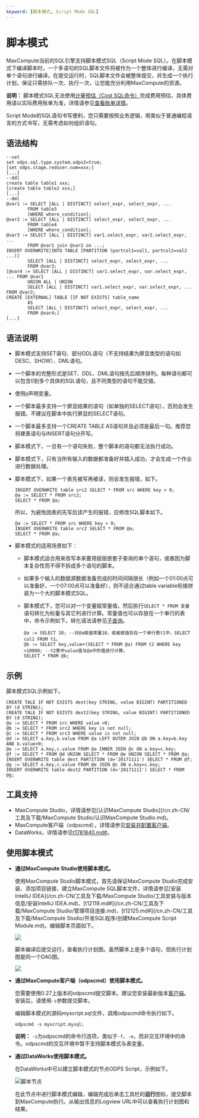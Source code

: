 ```yaml
---
keyword: [脚本模式, Script Mode SQL]
---
```


# 脚本模式

MaxCompute当前的SQL引擎支持脚本模式SQL（Script Mode SQL）。在脚本模式下编译脚本时，一个多语句的SQL脚本文件将被作为一个整体进行编译，无需对单个语句进行编译。在提交运行时，SQL脚本文件会被整体提交，并生成一个执行计划，保证只需排队一次、执行一次，让您能充分利用MaxCompute的资源。

**说明：** 脚本模式SQL无法使用[计量预估（Cost SQL命令）](/cn.zh-CN/开发/常用命令/其他操作.md)完成费用预估，具体费用请以实际费用账单为准，详情请参见[查看账单详情](/cn.zh-CN/产品定价/查看账单详情.md)。

Script Mode的SQL语句书写便利，您只需要按照业务逻辑，用类似于普通编程语言的方式书写，无需考虑如何组织语句。

## 语法结构

```
--set
set odps.sql.type.system.odps2=true;
[set odps.stage.reducer.num=xxx;]
[...]
--ddl
create table table1 xxx;
[create table table2 xxx;]
[...]
--dml
@var1 := SELECT [ALL | DISTINCT] select_expr, select_expr, ...
        FROM table3
        [WHERE where_condition];
@var2 := SELECT [ALL | DISTINCT] select_expr, select_expr, ...
        FROM table4
        [WHERE where_condition];
@var3 := SELECT [ALL | DISTINCT] var1.select_expr, var2.select_expr, ...
        FROM @var1 join @var2 on ...;
INSERT OVERWRITE|INTO TABLE [PARTITION (partcol1=val1, partcol2=val2 ...)]
        SELECT [ALL | DISTINCT] select_expr, select_expr, ...
        FROM @var3;    
[@var4 := SELECT [ALL | DISTINCT] var1.select_expr, var.select_expr, ... FROM @var1 
        UNION ALL | UNION 
        SELECT [ALL | DISTINCT] var1.select_expr, var.select_expr, ... FROM @var2;    
CREATE [EXTERNAL] TABLE [IF NOT EXISTS] table_name 
        AS 
        SELECT [ALL | DISTINCT] select_expr, select_expr, ...
        FROM @var4;]
[...]
```

## 语法说明

-   脚本模式支持SET语句、部分DDL语句（不支持结果为屏显类型的语句如DESC、SHOW）、DML语句。
-   一个脚本的完整形式是SET、DDL、DML语句按先后顺序排列。每种语句都可以包含0到多个具体的SQL语句，且不同类型的语句不能交错。
-   使用`@`声明变量。
-   一个脚本最多支持一个屏显结果的语句（如单独的SELECT语句），否则会发生报错。不建议在脚本中执行屏显的SELECT语句。
-   一个脚本最多支持一个CREATE TABLE AS语句并且必须是最后一句。推荐您将建表语句与INSERT语句分开写。
-   脚本模式下，一旦有一个语句失败，整个脚本的语句都无法执行成功。
-   脚本模式下，只有当所有输入的数据都准备好并插入成功，才会生成一个作业进行数据处理。
-   脚本模式下，如果一个表先被写再被读，则会发生报错，如下。

    ```
    INSERT OVERWRITE table src2 SELECT * FROM src WHERE key > 0;
    @a := SELECT * FROM src2;
    SELECT * FROM @a;
    ```

    所以，为避免因表的先写后读产生的报错，应修改SQL脚本如下。

    ```
    @a := SELECT * FROM src WHERE key > 0;
    INSERT OVERWRITE table src2 SELECT * FROM @a;
    SELECT * FROM @a;
    ```

-   脚本模式的适用场景如下：
    -   脚本模式适合用来改写本来要用层层嵌套子查询的单个语句，或者因为脚本复杂性而不得不拆成多个语句的脚本。
    -   如果多个输入的数据源数据准备完成的时间间隔很长（例如一个01:00点可以准备好，一个07:00点可以准备好），则不适合通过table variable衔接拼装为一个大的脚本模式SQL。
    -   脚本模式下，您可以对一个变量赋常量值，然后执行`SELECT * FROM 变量`语句转化为标量与其它列进行计算。常量值也可以存放在一个单行的表中，命令示例如下。转化语法请参见[子查询](/cn.zh-CN/开发/SQL及函数/SELECT语句/子查询.md)。

        ```
        @a := SELECT 10; --对@a赋值常量10，或者赋值存在一个单行表t1中，SELECT col1 FROM t1。
        @b := SELECT key,value+(SELECT * FROM @a) FROM t2 WHERE key >10000; --t2表中value值与@a中的值进行计算。
        SELECT * FROM @b;
        ```


## 示例

脚本模式SQL示例如下。

```
CREATE TALE IF NOT EXISTS dest(key STRING, value BIGINT) PARTITIONED BY (d STRING);
CREATE TALE IF NOT EXISTS dest2(key STRING, value BIGINT) PARTITIONED  BY (d STRING);
@a := SELECT * FROM src WHERE value >0;
@b := SELECT * FROM src2 WHERE key is not null;
@c := SELECT * FROM src3 WHERE value is not null;
@d := SELECT a.key,b.value FROM @a LEFT OUTER JOIN @b ON a.key=b.key AND b.value>0;
@e := SELECT a.key,c.value FROM @a INNER JOIN @c ON a.key=c.key;
@f := SELECT * FROM @d UNION SELECT * FROM @e UNION SELECT * FROM @a;
INSERT OVERWRITE table dest PARTITION (d='20171111') SELECT * FROM @f;
@g := SELECT e.key,c.value FROM @e JOIN @c ON e.key=c.key;
INSERT OVERWRITE table dest2 PARTITION (d='20171111') SELECT * FROM @g;
```

## 工具支持

-   MaxCompute Studio，详情请参见[认识MaxCompute Studio](/cn.zh-CN/工具及下载/MaxCompute Studio/认识MaxCompute Studio.md)。
-   MaxCompute客户端（odpscmd），详情请参见[安装并配置客户端](/cn.zh-CN/准备工作/安装并配置客户端.md)。
-   DataWorks，详情请参见[t1781840.md\#]()。

## 使用脚本模式

-   **通过MaxCompute Studio使用脚本模式。**

    使用MaxCompute Studio脚本模式，首先请保证MaxCompute Studio完成安装、添加项目链接、建立MaxCompute SQL脚本文件，详情请参见[安装IntelliJ IDEA](/cn.zh-CN/工具及下载/MaxCompute Studio/工具安装与版本信息/安装IntelliJ IDEA.md)、[t12119.md\#](/cn.zh-CN/工具及下载/MaxCompute Studio/管理项目连接.md)、[t12125.md\#](/cn.zh-CN/工具及下载/MaxCompute Studio/开发SQL程序/创建MaxCompute Script Module.md)。编辑脚本页面如下。

    ![](https://static-aliyun-doc.oss-cn-hangzhou.aliyuncs.com/assets/img/zh-CN/3782659951/p44793.png)

    脚本编译后提交运行，查看执行计划图。虽然脚本上是多个语句，但执行计划图是同一个DAG图。

    ![](https://static-aliyun-doc.oss-cn-hangzhou.aliyuncs.com/assets/img/zh-CN/3782659951/p11441.png)

-   **通过MaxCompute客户端（odpscmd）使用脚本模式。**

    您需要使用0.27上版本的odpscmd提交脚本。建议您安装最新版本[客户端](http://odps.alibaba-inc.com/official_downloads/odpscmd/)。安装后，请使用`-s`参数提交脚本。

    编辑脚本模式的源码myscript.sql文件，调用odpscmd命令执行如下。

    ```
    odpscmd -s myscript.mysql;
    ```

    **说明：** `-s`为odpscmd的命令行选项，类似于`-f`、`-e`，而非交互环境中的命令。odpscmd的交互环境中暂不支持脚本模式与表变量。

-   **通过DataWorks使用脚本模式。**

    在DataWorks中可以建立脚本模式的节点ODPS Script，示例如下。

    ![脚本节点](https://static-aliyun-doc.oss-cn-hangzhou.aliyuncs.com/assets/img/zh-CN/3782659951/p81336.png)

    在此节点中进行脚本模式编辑，编辑完成后单击工具栏的**运行**图标，提交脚本到MaxCompute执行。从输出信息的Logview URL中可以查看执行计划图和结果。


